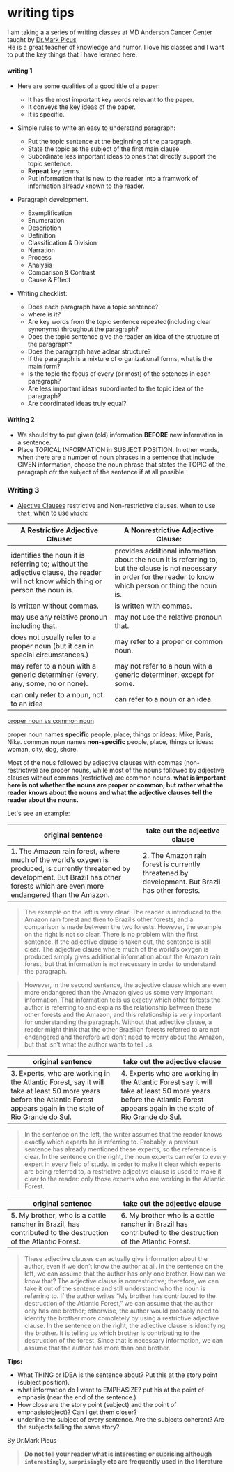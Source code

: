 # writing tips

I am taking a a series of writing classes at MD Anderson Cancer Center taught by [Dr.Mark Picus](https://gsbs.uth.edu/faculty/faculty-directory/faculty-profiles.htm?id=2851994)  
He is a great teacher of knowledge and humor. I love his classes and I want to put the key things that I have leraned here.  

#### writing 1  
* Here are some qualities of a good title of a paper:
    + It has the most important key words relevant to the paper.  
    + It conveys the key ideas of the paper.  
    + It is specific.  

* Simple rules to write an easy to understand paragraph:  
    + Put the topic sentence at the beginning of the paragraph.  
    + State the topic as the subject of the first main clause.  
    + Subordinate less important ideas to ones that directly support the topic sentence.  
    + **Repeat** key terms.
    + Put information that is new to the reader into a framwork of information already known to the reader.  

* Paragraph development.
    + Exemplification  
    + Enumeration  
    + Description 
    + Definition  
    + Classification & Division
    + Narration
    + Process
    + Analysis
    + Comparison & Contrast
    + Cause & Effect
    
* Writing checklist:  
    + Does each paragraph have a topic sentence?  
    + where is it?
    + Are key words from the topic sentence repeated(including clear synonyms) throughout the paragraph?  
    + Does the topic sentence give the reader an idea of the structure of the paragraph?  
    + Does the paragraph have aclear structure?  
    + If the paragraph is a mixture of organizational forms, what is the main form?  
    + Is the topic the focus of every (or most) of the setences in each paragraph?  
    + Are less important ideas subordinated to the topic idea of the paragraph?  
    + Are coordinated ideas truly equal?

#### Writing 2    

* We should try to put given (old) information **BEFORE** new information in a sentence.  
* Place TOPICAL INFORMATION in SUBJECT POSITION. In other words, when there are a number of noun phrases in a sentence that
include GIVEN information, choose the noun phrase that states the TOPIC of the paragraph ofr the subject of the sentence if
at all possible.   


### Writing 3

* [Ajective Clauses](https://github.com/crazyhottommy/writing-tips/blob/master/Restrictive.and.Nonrestrictive.adjective.clauses.md)  restrictive and Non-restrictive clauses. when to use `that`, when to use `which`:


| A Restrictive Adjective Clause:                                                                                                    | A Nonrestrictive Adjective Clause:                                                                                                                                    |
| ---------------------------------------------------------------------------------------------------------------------------------- | --------------------------------------------------------------------------------------------------------------------------------------------------------------------- |
| identifies the noun it is referring to; without the adjective clause, the reader will not know which thing or person the noun is.  | provides additional information about the noun it is referring to, but the clause is not necessary in order for the reader to know which person or thing the noun is. |
| is written without commas.                                                                                                         | is written with commas.                                                                                                                                               |
| may use any relative pronoun including that.                                                                                       | may not use the relative pronoun that.                                                                                                                                |
| does not usually refer to a proper noun (but it can in special circumstances.)                                                     | may refer to a proper or common noun.                                                                                                                                 |
| may refer to a noun with a generic determiner (every, any, some, no or none).                                                      | may not refer to a noun with a generic determiner, except for some.                                                                                                   |
| can only refer to a noun, not to an idea                                                                                           | can refer to a noun or an idea.                                                                                                                                       |
[proper noun vs common noun](http://www.english-grammar-revolution.com/proper-nouns.html)  

proper noun names **specific** people, place, things or ideas: Mike, Paris, Nike.
common noun names **non-specific** people, place, things or ideas: woman, city, dog, shore.

Most of the nous followed by adjective clauses with commas (non-restrictive) are proper nouns, while most of the nouns followed by adjective clauses without commas (restrictive) are common nouns. **what is important here is not whether the nouns are proper or common, but rather what the reader knows about the nouns and what the adjective clauses tell the reader about the nouns.** 

Let's see an example:

| original sentence                                                                                                                                                                              | take out the adjective clause                                                                    |
| ---------------------------------------------------------------------------------------------------------------------------------------------------------------------------------------------- | ------------------------------------------------------------------------------------------------ |
| 1. The Amazon rain forest, where much of the world’s oxygen is produced, is currently threatened by development. But Brazil has other forests which are even more endangered than the Amazon.  | 2. The Amazon rain forest is currently threatened by development. But Brazil has other forests.  |



>The example on the left is very clear. The reader is introduced to the Amazon rain forest and
then to Brazil’s other forests, and a comparison is made between the two forests. However, the
example on the right is not so clear. There is no problem with the first sentence. If the adjective
clause is taken out, the sentence is still clear. The adjective clause where much of the world’s
oxygen is produced simply gives additional information about the Amazon rain forest, but that
information is not necessary in order to understand the paragraph.

>However, in the second sentence, the adjective clause which are even more endangered than the
Amazon gives us some very important information. That information tells us exactly which other
forests the author is referring to and explains the relationship between these other forests and the
Amazon, and this relationship is very important for understanding the paragraph. Without that
adjective clause, a reader might think that the other Brazilian forests referred to are not
endangered and therefore we don’t need to worry about the Amazon, but that isn’t what the
author wants to tell us.

| original sentence                                                                                                                                                        | take out the adjective clause                                                                                                                                         |
| ------------------------------------------------------------------------------------------------------------------------------------------------------------------------ | --------------------------------------------------------------------------------------------------------------------------------------------------------------------- |
| 3. Experts, who are working in the Atlantic Forest, say it will take at least 50 more years before the Atlantic Forest appears again in the state of Rio Grande do Sul.  | 4. Experts who are working in the Atlantic Forest say it will take at least 50 more years before the Atlantic Forest appears again in the state of Rio Grande do Sul. |

>In the sentence on the left, the writer assumes that the reader knows exactly which experts he is
referring to. Probably, a previous sentence has already mentioned these experts, so the reference
is clear. In the sentence on the right, the noun experts can refer to every expert in every field of
study. In order to make it clear which experts are being referred to, a restrictive adjective clause is
used to make it clear to the reader: only those experts who are working in the Atlantic Forest. 

| original sentence                                                                                             | take out the adjective clause                                                                               |
| ------------------------------------------------------------------------------------------------------------- | ----------------------------------------------------------------------------------------------------------- |
| 5. My brother, who is a cattle rancher in Brazil, has contributed to the destruction of the Atlantic Forest.  | 6. My brother who is a cattle rancher in Brazil has contributed to the destruction of the Atlantic Forest.  |

>These adjective clauses can actually give information about the author, even if we don’t know
the author at all. In the sentence on the left, we can assume that the author has only one brother.
How can we know that? The adjective clause is nonrestrictive; therefore, we can take it out of the
sentence and still understand who the noun is referring to. If the author writes “My brother has
contributed to the destruction of the Atlantic Forest,” we can assume that the author only has one
brother; otherwise, the author would probably need to identify the brother more completely by
using a restrictive adjective clause. In the sentence on the right, the adjective clause is identifying
the brother. It is telling us which brother is contributing to the destruction of the forest. Since that
is necessary information, we can assume that the author has more than one brother. 

**Tips:**

* What THING or IDEA is the sentence about? Put this at the story point (subject position).
* what information do I want to EMPHASIZE? put his at the point of emphasis (near the end of the sentence.)
* How close are the story point (subject) and the point of emphasis(object)?  Can I get them closer?
* underline the subject of every sentence. Are the subjects coherent? Are the subjects telling the same story?


By Dr.Mark Picus
>**Do not tell your reader what is interesting or suprising although `interestingly`, `surprisingly` etc are frequently used in the literature**
